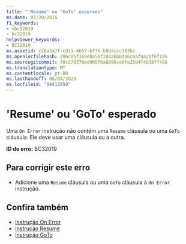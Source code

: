 ```yaml
---
title: "'Resume' ou 'GoTo' esperado"
ms.date: 07/20/2015
f1_keywords:
- vbc32019
- bc32019
helpviewer_keywords:
- BC32019
ms.assetid: c28a3a7f-cd11-4657-bf76-b9daccc383bc
ms.openlocfilehash: 20bc85f369e8a58f2d426b8da6c6afaa26f6f186
ms.sourcegitcommit: f8c270376ed905f6a8896ce0fe25b4f4b38ff498
ms.translationtype: MT
ms.contentlocale: pt-BR
ms.lasthandoff: 06/04/2020
ms.locfileid: "84413850"
---
```

# <a name="resume-or-goto-expected"></a>'Resume' ou 'GoTo' esperado
Uma `On Error` instrução não contém uma `Resume` cláusula ou uma `GoTo` cláusula. Ele deve usar uma cláusula ou a outra.  
  
 **ID do erro:** BC32019  
  
## <a name="to-correct-this-error"></a>Para corrigir este erro  
  
- Adicione uma `Resume` cláusula ou uma `GoTo` cláusula à `On Error` instrução.  
  
## <a name="see-also"></a>Confira também

- [Instrução On Error](../language-reference/statements/on-error-statement.md)
- [Instrução Resume](../language-reference/statements/resume-statement.md)
- [Instrução GoTo](../language-reference/statements/goto-statement.md)
